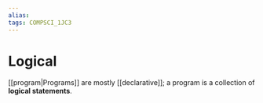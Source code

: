 ```yaml
---
alias:
tags: COMPSCI_1JC3
---
```

# Logical
[[program|Programs]] are mostly [[declarative]]; a program is a collection of **logical statements**.